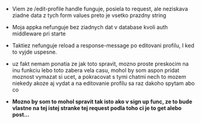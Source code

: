 - Viem ze /edit-profile handle funguje, posiela to request, ale neziskava ziadne data z tych form values preto je vsetko prazdny string
- Moja appka nefunguje bez ziadnych dat v database kvoli auth middleware pri starte
- Taktiez nefunguje reload a response-message po editovani profilu, I ked to vyjde uspesne. 
- uz fakt nemam ponatia ze jak toto spravit, mozno proste preskocim na inu funkciu lebo toto zabera vela casu, mohol by som aspon pridat moznost vymazat si ucet, a pokracovat s tymi chatmi nech to mozem niekedy akoze aj vydat a na editovanie profilu sa raz dakoho spytam abo co


- **Mozno by som to mohol spravit tak isto ako v sign up func, ze to bude vlastne na tej istej stranke tej request podla toho ci je to get alebo post...**
